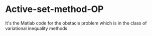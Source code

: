 # Active-set-method-OP
It's the Matlab code for the obstacle problem which is in the class of variational inequality methods
